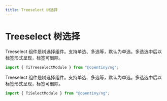 ```yaml
---
title: Treeselect 树选择
---
```


# Treeselect 树选择

<div class="used-tiny">

Treeselect 组件是树选择组件。支持单选、多选等，默认为单选。多选选中后以标签形式呈现，标签可删除。

```typescript
import { TiTreeselectModule } from "@opentiny/ng";
```

</div>

<div class="used-config">

Treeselect 组件是树选择组件。支持单选、多选等，默认为单选。多选选中后以标签形式呈现，标签可删除。

```typescript
import { TiSelectModule } from "@opentiny/ng";
```

</div>
